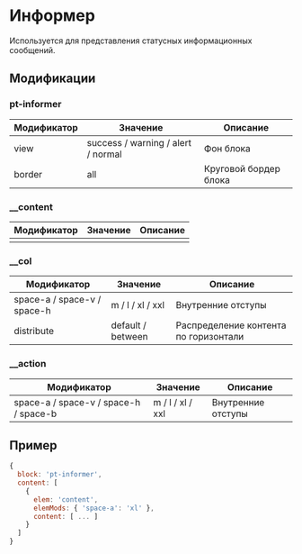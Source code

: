# Информер
Используется для представления статусных информационных сообщений.

## Модификации

### pt-informer

| Модификатор | Значение                           | Описание                |  
| ----------- | ---------------------------------- | ----------------------- |
| view        | success / warning / alert / normal | Фон блока               |
| border      | all                                | Круговой бордер блока   |

### __content

| Модификатор | Значение                        | Описание                |  
| ----------- | ------------------------------- | ----------------------- |
|             |                                 |                         |

### __col

| Модификатор                 | Значение                        | Описание                                   |  
| --------------------------- | ------------------------------- | ------------------------------------------ |
| space-a / space-v / space-h | m / l / xl / xxl                | Внутренние отступы                         |
| distribute                  | default / between               | Распределение контента по горизонтали      |

### __action

| Модификатор                           | Значение                        | Описание                                   |  
| ------------------------------------- | ------------------------------- | ------------------------------------------ |
| space-a / space-v / space-h / space-b | m / l / xl / xxl                | Внутренние отступы                         |


## Пример

```javascript
{
  block: 'pt-informer',
  content: [
    {
      elem: 'content',
      elemMods: { 'space-a': 'xl' },
      content: [ ... ]
    }
  ]
}
```
